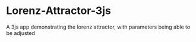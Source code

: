 # Lorenz-Attractor-3js
A 3js app demonstrating the lorenz attractor, with parameters being able to be adjusted

